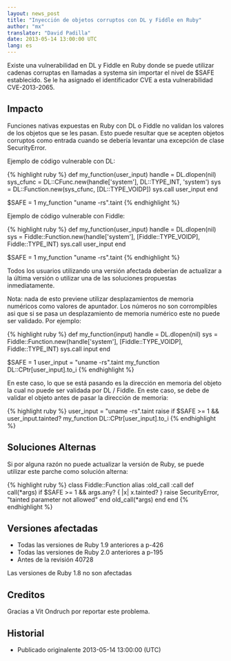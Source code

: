 ```yaml
---
layout: news_post
title: "Inyección de objetos corruptos con DL y Fiddle en Ruby"
author: "mx"
translator: "David Padilla"
date: 2013-05-14 13:00:00 UTC
lang: es
---
```


Existe una vulnerabilidad en DL y Fiddle en Ruby donde se puede utilizar
cadenas corruptas en llamadas a systema sin importar el nivel de $SAFE establecido.
Se le ha asignado el identificador CVE a esta vulnerabilidad CVE-2013-2065.

## Impacto

Funciones nativas expuestas en Ruby con DL o Fiddle no validan los valores
de los objetos que se les pasan. Esto puede resultar que se acepten objetos corruptos
como entrada cuando se debería levantar una excepción de clase SecurityError.

Ejemplo de código vulnerable con DL:

{% highlight ruby %}
def my_function(user_input)
  handle    = DL.dlopen(nil)
  sys_cfunc = DL::CFunc.new(handle['system'], DL::TYPE_INT, 'system')
  sys       = DL::Function.new(sys_cfunc, [DL::TYPE_VOIDP])
  sys.call user_input
end

$SAFE = 1
my_function "uname -rs".taint
{% endhighlight %}

Ejemplo de código vulnerable con Fiddle:

{% highlight ruby %}
def my_function(user_input)
  handle    = DL.dlopen(nil)
  sys = Fiddle::Function.new(handle['system'],
                             [Fiddle::TYPE_VOIDP], Fiddle::TYPE_INT)
  sys.call user_input
end

$SAFE = 1
my_function "uname -rs".taint
{% endhighlight %}

Todos los usuarios utilizando una versión afectada deberían de actualizar
a la última versión o utilizar una de las soluciones propuestas inmediatamente.

Nota: nada de esto previene utilizar desplazamientos de memoria numéricos como
valores de apuntador. Los números no son corrompibles asi que si se pasa un
desplazamiento de memoria numérico este no puede ser validado. Por ejemplo:

{% highlight ruby %}
def my_function(input)
  handle    = DL.dlopen(nil)
  sys = Fiddle::Function.new(handle['system'],
                             [Fiddle::TYPE_VOIDP], Fiddle::TYPE_INT)
  sys.call input
end

$SAFE = 1
user_input = "uname -rs".taint
my_function DL::CPtr[user_input].to_i
{% endhighlight %}

En este caso, lo que se está pasando es la dirección en memoria del objeto la cual
no puede ser validada por DL / Fiddle. En este caso, se debe de validar el
objeto antes de pasar la dirección de memoria:

{% highlight ruby %}
user_input = "uname -rs".taint
raise if $SAFE >= 1 && user_input.tainted?
my_function DL::CPtr[user_input].to_i
{% endhighlight %}

## Soluciones Alternas

Si por alguna razón no puede actualizar la versión de Ruby, se puede utilizar
este parche como solución alterna:

{% highlight ruby %}
class Fiddle::Function
  alias :old_call :call
  def call(*args)
    if $SAFE >= 1 && args.any? { |x| x.tainted? }
      raise SecurityError, "tainted parameter not allowed"
    end
    old_call(*args)
  end
end
{% endhighlight %}

## Versiones afectadas

* Todas las versiones de Ruby 1.9 anteriores a p-426
* Todas las versiones de Ruby 2.0 anteriores a p-195
* Antes de la revisión 40728

Las versiones de Ruby 1.8 no son afectadas

## Creditos

Gracias a Vit Ondruch por reportar este problema.

## Historial

* Publicado originalente 2013-05-14 13:00:00 (UTC)
